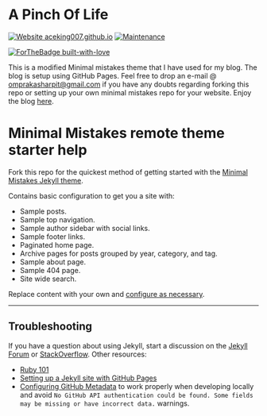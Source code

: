 # A Pinch Of Life
[![Website aceking007.github.io](https://img.shields.io/website-up-down-green-red/http/shields.io.svg)](https://aceking007.github.io/)
[![Maintenance](https://img.shields.io/badge/Maintained%3F-yes-green.svg)](https://github.com/aceking007/aceking007.github.io/graphs/commit-activity)

[![ForTheBadge built-with-love](http://ForTheBadge.com/images/badges/built-with-love.svg)](https://GitHub.com/aceking007/)

This is a modified Minimal mistakes theme that I have used for my blog.
The blog is setup using GitHub Pages.
Feel free to drop an e-mail @ omprakasharpit@gmail.com if you have any doubts regarding forking this repo or setting up your own minimal mistakes repo for your website.
Enjoy the blog [here](https://arpit-omprakash.github.io/).

# Minimal Mistakes remote theme starter help

Fork this repo for the quickest method of getting started with the [Minimal Mistakes Jekyll theme](https://github.com/mmistakes/minimal-mistakes).

Contains basic configuration to get you a site with:

- Sample posts.
- Sample top navigation.
- Sample author sidebar with social links.
- Sample footer links.
- Paginated home page.
- Archive pages for posts grouped by year, category, and tag.
- Sample about page.
- Sample 404 page.
- Site wide search.

Replace content with your own and [configure as necessary](https://mmistakes.github.io/minimal-mistakes/docs/configuration/).

---

## Troubleshooting

If you have a question about using Jekyll, start a discussion on the [Jekyll Forum](https://talk.jekyllrb.com/) or [StackOverflow](https://stackoverflow.com/questions/tagged/jekyll). Other resources:

- [Ruby 101](https://jekyllrb.com/docs/ruby-101/)
- [Setting up a Jekyll site with GitHub Pages](https://jekyllrb.com/docs/github-pages/)
- [Configuring GitHub Metadata](https://github.com/jekyll/github-metadata/blob/master/docs/configuration.md#configuration) to work properly when developing locally and avoid `No GitHub API authentication could be found. Some fields may be missing or have incorrect data.` warnings.
